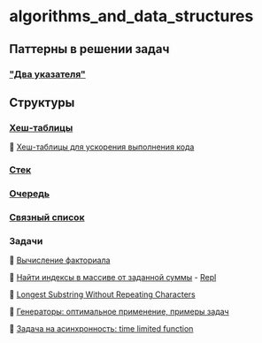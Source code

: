 # algorithms_and_data_structures

## Паттерны в решении задач

### ["Два указателя"](11.md)


## Структуры

### [Хеш-таблицы](1.md)

:round_pushpin: [Хеш-таблицы для ускорения выполнения кода](2.md)

### [Стек](3.md)

### [Очередь](4.md)

### [Связный список](8.md)

### Задачи 
:round_pushpin: [Вычисление факториала](5.md)

:round_pushpin: [Найти индексы в массиве от заданной суммы](6.md) - [Repl](https://jsfiddle.net/ingavish/7bg9drvc/15/)

:round_pushpin: [Longest Substring Without Repeating Characters](7.md)

:round_pushpin: [Генераторы: оптимальное применение, примеры задач](9.md)

:round_pushpin: [Задача на асинхронность: time limited function](10.md)
